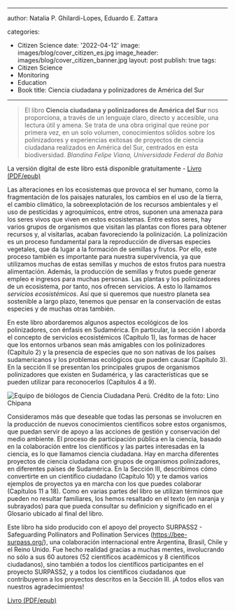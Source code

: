 
---
author: Natalia P. Ghilardi-Lopes, Eduardo E. Zattara

categories:
- Citizen Science
date: '2022-04-12'
image: images/blog/cover_citizen_es.jpg
image_header: images/blog/cover_citizen_banner.jpg
layout: post
publish: true
tags:
- Citizen Science
- Monitoring
- Education
- Book
title: Ciencia ciudadana y polinizadores de América del Sur
---

> El libro **Ciencia ciudadana y polinizadores de América del Sur** nos proporciona, a través de un lenguaje claro, directo y accesible, una lectura útil y amena. Se trata de una obra original que reúne por primera vez, en un solo volumen, conocimientos sólidos sobre los polinizadores y experiencias exitosas de proyectos de ciencia ciudadana realizados en América del Sur, centrados en esta biodiversidad.
> *Blandina Felipe Viana, Universidade Federal da Bahia*


La versión digital de este libro está disponible gratuitamente -
[Livro (PDF/epub)](https://www.editoracubo.com.br/978-65-86819-21-2/)

Las alteraciones en los ecosistemas que provoca el ser humano, como la fragmentación de los paisajes naturales, los cambios en el uso de la tierra, el cambio climático, la sobreexplotación de los recursos ambientales y el uso de pesticidas y agroquímicos, entre otros, suponen una amenaza para los seres vivos que viven en estos ecosistemas. Entre estos seres, hay varios grupos de organismos que visitan las plantas con flores para obtener recursos y, al visitarlas, acaban favoreciendo la polinización. La polinización es un proceso fundamental para la reproducción de diversas especies vegetales, que da lugar a la formación de semillas y frutos. Por ello, este proceso también es importante para nuestra supervivencia,
ya que utilizamos muchas de estas semillas y muchos de estos frutos para nuestra alimentación. Además, la producción de semillas y frutos puede generar empleo e ingresos para muchas personas. Las plantas y los polinizadores de un ecosistema, por tanto, nos ofrecen servicios. A esto lo llamamos *servicios ecosistémicos*. Así que si queremos que nuestro planeta sea sostenible a largo plazo, tenemos que pensar en la conservación de estas especies y de muchas otras también.

En este libro abordaremos algunos aspectos ecológicos de los polinizadores, con énfasis en Sudamérica. En particular, la sección I aborda el concepto de servicios ecosistémicos (Capítulo 1), las formas de hacer que los entornos urbanos sean más amigables con los polinizadores (Capítulo 2) y la presencia de especies que no son nativas de los países sudamericanos y los problemas ecológicos que pueden causar (Capítulo 3). En la sección II se presentan los principales grupos de organismos polinizadores que existen en Sudamérica, y las características que se pueden utilizar para reconocerlos (Capítulos 4 a 9). 

![Equipo de biólogos de Ciencia Ciudadana Perú. Crédito de la foto: Lino Chipana](/images/blog/citizen_science_figura4.JPG#floatleft)

Consideramos más que deseable que todas las personas se involucren en la producción de nuevos conocimientos científicos sobre estos organismos, que puedan servir de apoyo a las acciones de gestión y conservación del medio ambiente. El proceso de participación pública en la ciencia, basado en la colaboración entre los científicos y las partes interesadas en la ciencia, es lo que llamamos ciencia ciudadana. Hay en marcha diferentes proyectos de ciencia ciudadana con grupos de organismos polinizadores, en diferentes países de Sudamérica. En la Sección III, describimos cómo convertirte en un científico ciudadano (Capítulo 10) y te damos varios ejemplos de proyectos ya en marcha con los que puedes colaborar (Capítulos 11 a 18). Como en varias partes del libro se utilizan términos que pueden no resultar familiares, los hemos resaltado en el texto (en naranja y subrayados) para que pueda consultar su definicion y significado en el Glosario ubicado al final del libro.
 
Este libro ha sido producido con el apoyo del proyecto SURPASS2 - Safeguarding Pollinators and Pollination Services (https://bee-surpass.org/), una colaboración internacional entre Argentina, Brasil, Chile y el Reino Unido. Fue hecho realidad gracias a muchas mentes, involucrando no sólo a sus 60 autores (52 científicos académicos y 8 científicos ciudadanos), sino también a todos los científicos participantes en el proyecto SURPASS2, y a todos los científicos ciudadanos que contribuyeron a los proyectos descritos en la Sección III. ¡A todos ellos van nuestros agradecimientos!

[Livro (PDF/epub)](https://www.editoracubo.com.br/978-65-86819-21-2/)